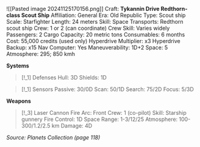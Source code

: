 ![[Pasted image 20241125170156.png]]
Craft: **Tykannin Drive Redthorn-class Scout Ship**
Affiliation: General
Era: Old Republic
Type: Scout ship
Scale: Starfighter
Length: 24 meters
Skill: Space Transports: Redthorn scout ship
Crew: 1 or 2 (can coordinate)
Crew Skill: Varies widely
Passengers: 2
Cargo Capacity: 20 metric tons
Consumables: 6 months
Cost: 55,000 credits (used only)
Hyperdrive Multiplier: x3
Hyperdrive Backup: x15
Nav Computer: Yes
Maneuverability: 1D+2
Space: 5
Atmosphere: 295; 850 kmh

**Systems**
> [!_1] Defenses
> Hull: 3D
> Shields: 1D

> [!_1] Sensors
> Passive: 30/0D
> Scan: 50/1D
> Search: 75/2D
> Focus: 5/3D

**Weapons**
> [!_3] Laser Cannon
> Fire Arc: Front
> Crew: 1 (co-pilot)
> Skill: Starship gunnery
> Fire Control: 1D
> Space Range: 1-3/12/25
> Atmosphere: 100-300/1.2/2.5 km
> Damage: 4D


*Source: Planets Collection (page 118)*